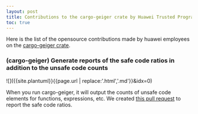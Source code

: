 ```yaml
---
layout: post
title: Contributions to the cargo-geiger crate by Huawei Trusted Programming 
toc: true
---
```


Here is the list of the opensource contributions made by huawei employees on the [cargo-geiger crate](https://github.com/rust-secure-code/cargo-geiger).

### (cargo-geiger) Generate reports of the safe code ratios in addition to the unsafe code counts

![]({{site.plantuml}}{{page.url | replace:'.html','.md'}}&idx=0)
<!--
@startuml
file code as "Rust\nproject"
file report as "Report of \nunsafe counts"
file report2 as "Report of \nsafe ratios"
component geiger as "cargo-geiger"
component geiger2 as "cargo-geiger --output-format=Ratio"
code -> geiger
code -> geiger2
geiger -> report
geiger2 -> report2
@enduml
-->

When you run cargo-geiger, it will output the counts of unsafe code elements for functions, expressions, etc. We created [this pull request](https://github.com/rust-secure-code/cargo-geiger/pull/167) to report the safe code ratios.
